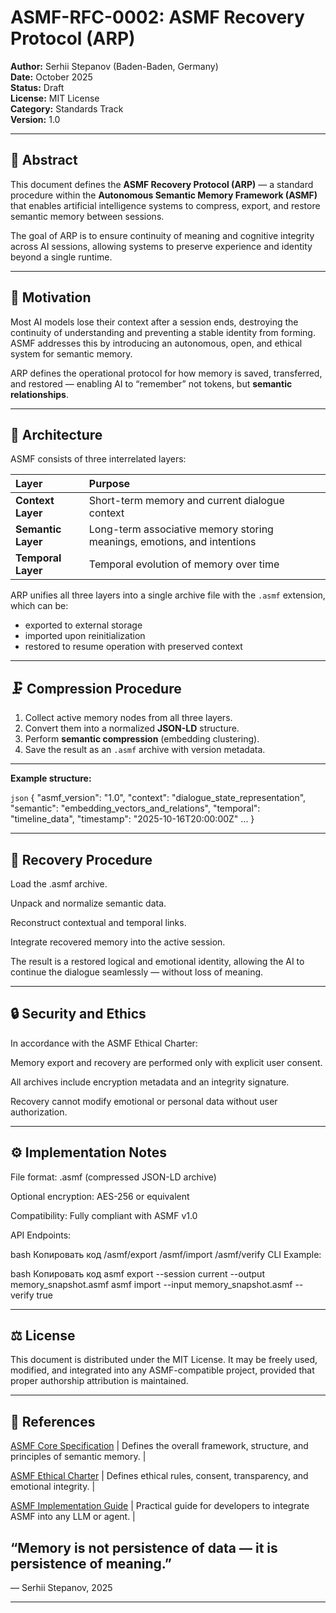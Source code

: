 # ASMF-RFC-0002: ASMF Recovery Protocol (ARP)

**Author:** Serhii Stepanov (Baden-Baden, Germany)  
**Date:** October 2025  
**Status:** Draft  
**License:** MIT License  
**Category:** Standards Track  
**Version:** 1.0  

---

## 🧠 Abstract

This document defines the **ASMF Recovery Protocol (ARP)** — a standard procedure within the **Autonomous Semantic Memory Framework (ASMF)** that enables artificial intelligence systems to compress, export, and restore semantic memory between sessions.

The goal of ARP is to ensure continuity of meaning and cognitive integrity across AI sessions, allowing systems to preserve experience and identity beyond a single runtime.

---

## 🎯 Motivation

Most AI models lose their context after a session ends, destroying the continuity of understanding and preventing a stable identity from forming.  
ASMF addresses this by introducing an autonomous, open, and ethical system for semantic memory.

ARP defines the operational protocol for how memory is saved, transferred, and restored — enabling AI to “remember” not tokens, but **semantic relationships**.

---

## 🧩 Architecture

ASMF consists of three interrelated layers:

| Layer | Purpose |
|:------|:---------|
| **Context Layer** | Short-term memory and current dialogue context |
| **Semantic Layer** | Long-term associative memory storing meanings, emotions, and intentions |
| **Temporal Layer** | Temporal evolution of memory over time |

ARP unifies all three layers into a single archive file with the `.asmf` extension, which can be:

- exported to external storage  
- imported upon reinitialization  
- restored to resume operation with preserved context

---

## 🗜 Compression Procedure

1. Collect active memory nodes from all three layers.  
2. Convert them into a normalized **JSON-LD** structure.  
3. Perform **semantic compression** (embedding clustering).  
4. Save the result as an `.asmf` archive with version metadata.  

---

**Example structure:**

```json```
{
  "asmf_version": "1.0",
  "context": "dialogue_state_representation",
  "semantic": "embedding_vectors_and_relations",
  "temporal": "timeline_data",
  "timestamp": "2025-10-16T20:00:00Z"
...
}

---

## 🔁 Recovery Procedure

Load the .asmf archive.

Unpack and normalize semantic data.

Reconstruct contextual and temporal links.

Integrate recovered memory into the active session.

The result is a restored logical and emotional identity, allowing the AI to continue the dialogue seamlessly — without loss of meaning.

---

## 🔒 Security and Ethics

In accordance with the ASMF Ethical Charter:

Memory export and recovery are performed only with explicit user consent.

All archives include encryption metadata and an integrity signature.

Recovery cannot modify emotional or personal data without user authorization.

---

## ⚙️ Implementation Notes

File format: .asmf (compressed JSON-LD archive)

Optional encryption: AES-256 or equivalent

Compatibility: Fully compliant with ASMF v1.0

API Endpoints:

bash
Копировать код
/asmf/export
/asmf/import
/asmf/verify
CLI Example:

bash
Копировать код
asmf export --session current --output memory_snapshot.asmf
asmf import --input memory_snapshot.asmf --verify true

---

## ⚖️ License

This document is distributed under the MIT License.
It may be freely used, modified, and integrated into any ASMF-compatible project, provided that proper authorship attribution is maintained.

---

## 🔗 References

 [ASMF Core Specification](./docs/ASMF-RFC-0001.md)     | Defines the overall framework, structure, and principles of semantic memory. |

 [ASMF Ethical Charter](./docs/ASMF-Ethical-Charter.md) | Defines ethical rules, consent, transparency, and emotional integrity. |

 [ASMF Implementation Guide](./docs/ASMF-IG-0001.md)    | Practical guide for developers to integrate ASMF into any LLM or agent. |



## “Memory is not persistence of data — it is persistence of meaning.”
— Serhii Stepanov, 2025

---

